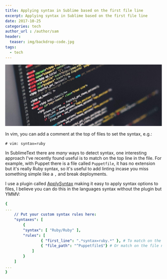 ```yaml
---
title: Applying syntax in Sublime based on the first file line
excerpt: Applying syntax in Sublime based on the first file line
date: 2017-10-25
categories: tech
author_url : /author/sam
header:
  teaser: img/backdrop-code.jpg
tags:
  - tech
---
```


![](/img/backdrop-code.jpg)

In vim, you can add a comment at the top of files to set the syntax, e.g.:

``` shell
# vim: syntax=ruby
```

In SublimeText there are _many_ ways to detect syntax, one interesting approach I've recently found useful is to match on the top line in the file.
For example, with Puppet there is a file called `Puppetfile`, it has no extension but it's really Ruby syntax, so it's useful to add linting incase you
miss something simple like a `,` and break deployments.

I use a plugin called [ApplySyntax](https://facelessuser.github.io/ApplySyntax/) making it easy to apply syntax options to files, I believe you can do this in the languages syntax without the plugin but YMMV:

``` yaml
{
...
    // Put your custom syntax rules here:
    "syntaxes": [
        {
        "syntax": [ "Ruby/Ruby" ],
        "rules": [
                { "first_line": ".*syntax=ruby.*" }, # To match on the first line in the file
                { "file_path": "^Puppetfile$"} # Or match on the file name or path itself
            ]
        }
    ]
...
}
```
